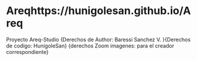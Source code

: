 # Areqhttps://hunigolesan.github.io/Areq
Proyecto Areq-Studio {Derechos de Author: Baressi Sanchez V. }{Derechos de codigo: HunigoleSan} {derechos Zoom imagenes: para el creador correspondiente}
